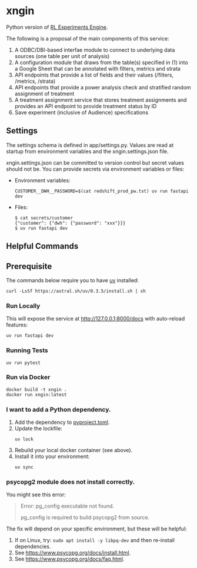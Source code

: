 # xngin

Python version of [RL Experiments Engine](https://github.com/agency-fund/rl-experiments-engine).

The following is a proposal of the main components of this service:

1. A ODBC/DBI-based interfae module to connect to underlying data sources (one table per unit of analysis)
2. A configuration module that draws from the table(s) specified in (1) into a Google Sheet that can be annotated with
   filters, metrics and strata
3. API endpoints that provide a list of fields and their values (/filters, /metrics, /strata)
4. API endpoints that provide a power analysis check and stratified random assignment of treatment
5. A treatment assignment service that stores treatment assignments and provides an API endpoint to provide treatment
   status by ID
6. Save experiment (inclusive of Audience) specifications

## Settings

The settings schema is defined in app/settings.py. Values are read at startup from environment variables and the
xngin.settings.json file.

xngin.settings.json can be committed to version control but secret values should not be. You can provide secrets via
environment variables or files:

* Environment variables:
   ```shell
   CUSTOMER__DWH__PASSWORD=$(cat redshift_prod_pw.txt) uv run fastapi dev
   ```
* Files:
   ```shell
   $ cat secrets/customer
   {"customer": {"dwh": {"password": "xxx"}}}
   $ uv run fastapi dev
   ```

## Helpful Commands

## Prerequisite

The commands below require you to have [uv](https://docs.astral.sh/uv/) installed:

```shell
curl -LsSf https://astral.sh/uv/0.3.5/install.sh | sh
```

### Run Locally

This will expose the service at http://127.0.0.1:8000/docs with auto-reload features:

```shell
uv run fastapi dev
```

### Running Tests

```shell
uv run pytest
```

### Run via Docker

```shell
docker build -t xngin .
docker run xngin:latest
```

### I want to add a Python dependency.

1. Add the dependency to [pyproject.toml](pyproject.toml).
2. Update the lockfile:
    ```shell
    uv lock
    ```
3. Rebuild your local docker container (see above).
4. Install it into your environment:
    ```shell
    uv sync
    ```

### psycopg2 module does not install correctly.

You might see this error:

> Error: pg_config executable not found.
>
> pg_config is required to build psycopg2 from source.

The fix will depend on your specific environment, but these will be helpful:

1. If on Linux, try: `sudo apt install -y libpq-dev` and then re-install dependencies.
2. See https://www.psycopg.org/docs/install.html.
3. See https://www.psycopg.org/docs/faq.html.
